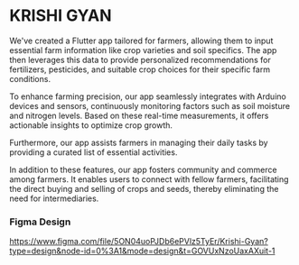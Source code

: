 # KRISHI GYAN

We've created a Flutter app tailored for farmers, allowing them to input essential farm information like crop varieties and soil specifics. The app then leverages this data to provide personalized recommendations for fertilizers, pesticides, and suitable crop choices for their specific farm conditions.

To enhance farming precision, our app seamlessly integrates with Arduino devices and sensors, continuously monitoring factors such as soil moisture and nitrogen levels. Based on these real-time measurements, it offers actionable insights to optimize crop growth.

Furthermore, our app assists farmers in managing their daily tasks by providing a curated list of essential activities.

In addition to these features, our app fosters community and commerce among farmers. It enables users to connect with fellow farmers, facilitating the direct buying and selling of crops and seeds, thereby eliminating the need for intermediaries.

### Figma Design
https://www.figma.com/file/5ON04uoPJDb6ePVlz5TyEr/Krishi-Gyan?type=design&node-id=0%3A1&mode=design&t=GOVUxNzoUaxAXuit-1
